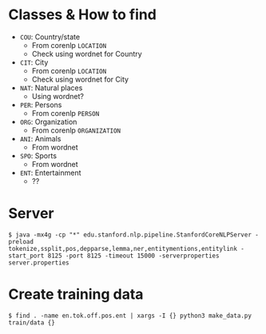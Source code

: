 
# Classes & How to find

- `COU`: Country/state
  - From corenlp `LOCATION` 
  - Check using wordnet for Country
- `CIT`: City
  - From corenlp `LOCATION` 
  - Check using wordnet for City
- `NAT`: Natural places
  - Using wordnet?
- `PER`: Persons
  - From corenlp `PERSON`
- `ORG`: Organization
  - From corenlp `ORGANIZATION`
- `ANI`: Animals
  - From wordnet
- `SPO`: Sports
  - From wordnet
- `ENT`: Entertainment
  - ??

# Server


```
$ java -mx4g -cp "*" edu.stanford.nlp.pipeline.StanfordCoreNLPServer -preload tokenize,ssplit,pos,depparse,lemma,ner,entitymentions,entitylink -start_port 8125 -port 8125 -timeout 15000 -serverproperties server.properties
```

# Create training data

```
$ find . -name en.tok.off.pos.ent | xargs -I {} python3 make_data.py train/data {}
```
